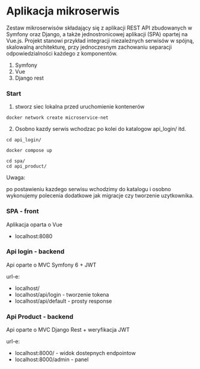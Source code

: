 # Aplikacja mikroserwis

Zestaw mikroserwisów składający się z aplikacji REST API zbudowanych w Symfony oraz Django, a także jednostronicowej aplikacji (SPA) opartej na Vue.js. Projekt stanowi przykład integracji niezależnych serwisów w spójną, skalowalną architekturę, przy jednoczesnym zachowaniu separacji odpowiedzialności każdego z komponentów.

1. Symfony 
2. Vue
3. Django rest

### Start

1. stworz siec lokalna przed uruchomienie kontenerów

```
docker network create microservice-net
```

2. Osobno kazdy serwis wchodzac po kolei do katalogow api_login/ itd.

```
cd api_login/

docker compose up

cd spa/ 
cd api_product/
```

Uwaga: 

po postawieniu kazdego serwisu wchodzimy do katalogu i osobno wykonujemy polecenia dodatkowe
jak migracje czy tworzenie uzytkownika.

### SPA - front

Aplikacja oparta o Vue

* localhost:8080

### Api login - backend

Api oparte o MVC Symfony 6 + JWT

url-e:
* localhost/
* localhost/api/login - tworzenie tokena
* localhost/api/default - prosty response


### Api Product - backend

Api oparte o MVC Django Rest + weryfikacja JWT

url-e:
* localhost:8000/ - widok dostepnych endpointow
* localhost:8000/admin - panel 





